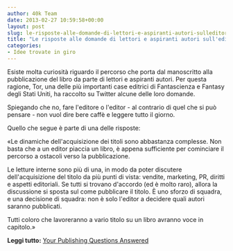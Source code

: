 ```yaml
---
author: 40k Team
date: 2013-02-27 10:59:58+00:00
layout: post
slug: le-risposte-alle-domande-di-lettori-e-aspiranti-autori-sulleditoria
title: "Le risposte alle domande di lettori e aspiranti autori sull'editoria"
categories:
- Idee trovate in giro
---
```

Esiste molta curiosità riguardo il percorso che porta dal manoscritto alla pubblicazione del libro da parte di lettori e aspiranti autori. Per questa ragione, Tor, una delle più importanti case editrici di Fantascienza e Fantasy degli Stati Uniti, ha raccolto su Twitter alcune delle loro domande. 

Spiegando che no, fare l'editore o l'editor - al contrario di quel che si può pensare - non vuol dire bere caffè e leggere tutto il giorno.

Quello che segue è parte di una delle risposte:

«Le dinamiche dell'acquisizione dei titoli sono abbastanza complesse. Non basta che a un editor piaccia un libro, è appena sufficiente per cominciare il percorso a ostacoli verso la pubblicazione. 

Le letture interne sono più di una, in modo da poter discutere dell'acquisizione del titolo da più punti di vista: vendite, marketing, PR, diritti e aspetti editoriali. Se tutti si trovano d'accordo (ed è molto raro), allora la discussione si sposta sul come pubblicare il titolo. È uno sforzo di squadra, e una decisione di squadra: non è solo l'editor a decidere quali autori saranno pubblicati. 

Tutti coloro che lavoreranno a vario titolo su un libro avranno voce in capitolo.»

**Leggi tutto:** [Your Publishing Questions Answered](http://www.tor.com/blogs/2013/02/publishing-questions)
